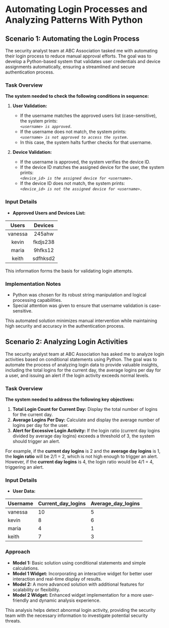 # Automating Login Processes and Analyzing Patterns With Python

## Scenario 1: Automating the Login Process

The security analyst team at ABC Association tasked me with automating their login process to reduce manual approval efforts. The goal was to develop a Python-based system that validates user credentials and device assignments automatically, ensuring a streamlined and secure authentication process.

### Task Overview

**The system needed to check the following conditions in sequence:**

1. **User Validation:**

   * If the username matches the approved users list (case-sensitive), the system prints: <br />
    *`<username> is approved.`*
   * If the username does not match, the system prints: <br />
    *`<username> is not approved to access the system.`*
   * In this case, the system halts further checks for that username.

2. **Device Validation:**

   * If the username is approved, the system verifies the device ID.
   * If the device ID matches the assigned device for the user, the system prints: <br />
*`<device_id> is the assigned device for <username>.`*
   * If the device ID does not match, the system prints: <br />
*`<device_id> is not the assigned device for <username>.`*

### Input Details
* **Approved Users and Devices List:**
  
| Users | Devices |
| :-: | :-: |
| vanessa | 245ahw |
| kevin | fkdjs238 |
| maria | 9hfks12 |
| keith | sdfhksd2 |

This information forms the basis for validating login attempts.

### Implementation Notes

  * Python was chosen for its robust string manipulation and logical processing capabilities.
  * Special attention was given to ensure that username validation is case-sensitive.

This automated solution minimizes manual intervention while maintaining high security and accuracy in the authentication process.

## Scenario 2: Analyzing Login Activities

The security analyst team at ABC Association has asked me to analyze login activities based on conditional statements using Python. The goal was to automate the process of analyzing login data to provide valuable insights, including the total logins for the current day, the average logins per day for a user, and issuing an alert if the login activity exceeds normal levels.

### Task Overview
**The system needed to address the following key objectives:**

1. **Total Login Count for Current Day:** Display the total number of logins for the current day.
2. **Average Logins Per Day:** Calculate and display the average number of logins per day for the user.
3. **Alert for Excessive Login Activity:** If the login ratio (current day logins divided by average day logins) exceeds a threshold of 3, the system should trigger an alert.

For example, if the **current day logins** is 2 and the **average day logins** is 1, the **login ratio** will be 2/1 = 2, which is not high enough to trigger an alert. However, if the **current day logins** is 4, the login ratio would be 4/1 = 4, triggering an alert.

### Input Details

* **User Data:**

| Username | Current_day_logins |  Average_day_logins |
| :- | :- | :- |
| vanessa | 10 | 5 |
| kevin | 8 | 6 |
| maria | 4 | 1 |
| keith | 7 | 3 |

### Approach

* **Model 1:** Basic solution using conditional statements and simple calculations.
* **Model 1 Widget:** Incorporating an interactive widget for better user interaction and real-time display of results.
* **Model 2:** A more advanced solution with additional features for scalability or flexibility.
* **Model 2 Widget:** Enhanced widget implementation for a more user-friendly and dynamic analysis experience.

This analysis helps detect abnormal login activity, providing the security team with the necessary information to investigate potential security threats.









